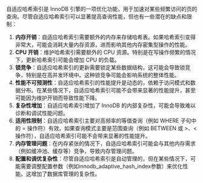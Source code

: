 自适应哈希索引是 InnoDB 引擎的一项优化功能，用于加速对某些频繁访问的页的查询。尽管自适应哈希索引可以显著提高查询性能，但也有一些潜在的缺点和限制：

1. **内存开销**：自适应哈希索引需要额外的内存来存储哈希表。如果哈希索引变得非常大，可能会消耗大量内存资源，进而影响其他内存密集型操作的性能。
2. **CPU 开销**：维护哈希索引需要额外的 CPU 资源。特别是在写操作频繁的情况下，更新哈希索引可能会增加 CPU 的负载。
3. **锁竞争**：自适应哈希索引的更新需要锁定某些数据结构，这可能会导致锁竞争，特别是在高并发环境中。这种锁竞争可能会影响系统的整体性能。
4. **性能不可预测性**：自适应哈希索引的性能提升是动态的，依赖于访问模式和数据分布。在某些情况下，自适应哈希索引可能不会带来显著的性能提升，甚至可能因为维护开销而导致性能下降。
5. **复杂性增加**：自适应哈希索引增加了 InnoDB 的内部复杂性，可能会导致难以诊断和调试性能问题。
6. **适用性限制**：自适应哈希索引主要对高频率的等值查询（例如 WHERE 子句中的 = 操作符）有效。如果查询模式主要是范围查询（例如 BETWEEN 或 >、< 操作符），自适应哈希索引可能不会带来显著的性能提升。
7. **内存管理问题**：在内存紧张的情况下，自适应哈希索引可能会与其他内存需求（例如缓冲池、缓存等）竞争，导致内存管理问题。
8. **配置和调优复杂性**：尽管自适应哈希索引是自动管理的，但在某些情况下，可能需要调整配置参数（例如innodb_adaptive_hash_index参数）来优化性能。这增加了数据库管理的复杂性。
